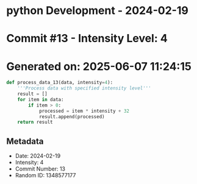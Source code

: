 ﻿# python Development - 2024-02-19
# Commit #13 - Intensity Level: 4
# Generated on: 2025-06-07 11:24:15
```python
def process_data_13(data, intensity=4):
    '''Process data with specified intensity level'''
    result = []
    for item in data:
        if item > 0:
            processed = item * intensity + 32
            result.append(processed)
    return result
```
## Metadata
- Date: 2024-02-19
- Intensity: 4
- Commit Number: 13
- Random ID: 1348577177
